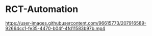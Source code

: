 # RCT-Automation

https://user-images.githubusercontent.com/96615773/207916589-92664cc1-fe35-4470-b04f-4fd11583b97b.mp4

